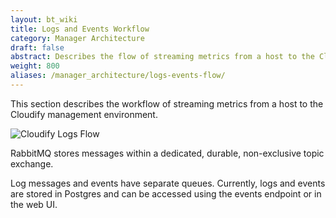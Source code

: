 ```yaml
---
layout: bt_wiki
title: Logs and Events Workflow
category: Manager Architecture
draft: false
abstract: Describes the flow of streaming metrics from a host to the Cloudify management environment
weight: 800
aliases: /manager_architecture/logs-events-flow/
---
```

This section describes the workflow of streaming metrics from a host to the Cloudify management environment.

![Cloudify Logs Flow]( /images/architecture/cloudify_flow_logs.png )

RabbitMQ stores messages within a dedicated, durable, non-exclusive topic exchange. 

Log messages and events have separate queues. Currently, logs and events are stored in Postgres and can be accessed using the events endpoint or in the web UI.
